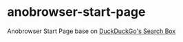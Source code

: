 # anobrowser-start-page
Anobrowser Start Page base on [DuckDuckGo's Search Box](https://duckduckgo.com/search_box)
